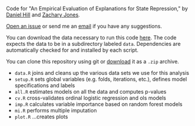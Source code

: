 Code for "An Empirical Evaluation of Explanations for State Repression," by [Daniel Hill](http://myweb.fsu.edu/dwh06c/) and [Zachary Jones](http://zmjones.com).

[Open an issue](https://github.com/zmjones/eeesr/issues/new) or send me an [email](mailto:zmj@zmjones.com) if you have any suggestions.

You can download the data necessary to run this code [here](http://zmjones.com/static/data/eeesr_data.zip). The code expects the data to be in a subdirectory labeled `data`. Dependencies are automatically checked for and installed by each script.

You can clone this repository using git or [download](https://github.com/zmjones/eeesr/archive/master.zip) it as a `.zip` archive.

 - `data.R` joins and cleans up the various data sets we use for this analysis
 - `setup.R` sets global variables (e.g. folds, iterations, etc.), defines model specifications and labels
 - `all.R` estimates models on all the data and computes p-values
 - `cv.R` cross-validates ordinal logistic regression and ols models
 - `imp.R` calculates variable importance based on random forest models
 - `mi.R` performs multiple imputation
 - `plot.R` ...creates plots
